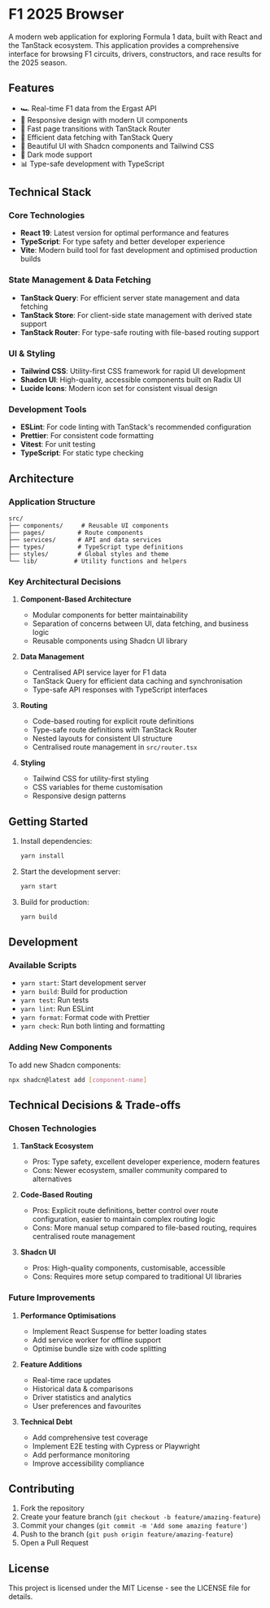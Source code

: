 # F1 2025 Browser

A modern web application for exploring Formula 1 data, built with React and the TanStack ecosystem. This application provides a comprehensive interface for browsing F1 circuits, drivers, constructors, and race results for the 2025 season.

## Features

- 🏎️ Real-time F1 data from the Ergast API
- 📱 Responsive design with modern UI components
- 🚀 Fast page transitions with TanStack Router
- 🔄 Efficient data fetching with TanStack Query
- 🎨 Beautiful UI with Shadcn components and Tailwind CSS
- 🌙 Dark mode support
- 📊 Type-safe development with TypeScript

## Technical Stack

### Core Technologies

- **React 19**: Latest version for optimal performance and features
- **TypeScript**: For type safety and better developer experience
- **Vite**: Modern build tool for fast development and optimised production builds

### State Management & Data Fetching

- **TanStack Query**: For efficient server state management and data fetching
- **TanStack Store**: For client-side state management with derived state support
- **TanStack Router**: For type-safe routing with file-based routing support

### UI & Styling

- **Tailwind CSS**: Utility-first CSS framework for rapid UI development
- **Shadcn UI**: High-quality, accessible components built on Radix UI
- **Lucide Icons**: Modern icon set for consistent visual design

### Development Tools

- **ESLint**: For code linting with TanStack's recommended configuration
- **Prettier**: For consistent code formatting
- **Vitest**: For unit testing
- **TypeScript**: For static type checking

## Architecture

### Application Structure

```
src/
├── components/     # Reusable UI components
├── pages/         # Route components
├── services/      # API and data services
├── types/         # TypeScript type definitions
├── styles/        # Global styles and theme
└── lib/          # Utility functions and helpers
```

### Key Architectural Decisions

1. **Component-Based Architecture**

   - Modular components for better maintainability
   - Separation of concerns between UI, data fetching, and business logic
   - Reusable components using Shadcn UI library

2. **Data Management**

   - Centralised API service layer for F1 data
   - TanStack Query for efficient data caching and synchronisation
   - Type-safe API responses with TypeScript interfaces

3. **Routing**

   - Code-based routing for explicit route definitions
   - Type-safe route definitions with TanStack Router
   - Nested layouts for consistent UI structure
   - Centralised route management in `src/router.tsx`

4. **Styling**
   - Tailwind CSS for utility-first styling
   - CSS variables for theme customisation
   - Responsive design patterns

## Getting Started

1. Install dependencies:

   ```bash
   yarn install
   ```

2. Start the development server:

   ```bash
   yarn start
   ```

3. Build for production:
   ```bash
   yarn build
   ```

## Development

### Available Scripts

- `yarn start`: Start development server
- `yarn build`: Build for production
- `yarn test`: Run tests
- `yarn lint`: Run ESLint
- `yarn format`: Format code with Prettier
- `yarn check`: Run both linting and formatting

### Adding New Components

To add new Shadcn components:

```bash
npx shadcn@latest add [component-name]
```

## Technical Decisions & Trade-offs

### Chosen Technologies

1. **TanStack Ecosystem**

   - Pros: Type safety, excellent developer experience, modern features
   - Cons: Newer ecosystem, smaller community compared to alternatives

2. **Code-Based Routing**

   - Pros: Explicit route definitions, better control over route configuration, easier to maintain complex routing logic
   - Cons: More manual setup compared to file-based routing, requires centralised route management

3. **Shadcn UI**
   - Pros: High-quality components, customisable, accessible
   - Cons: Requires more setup compared to traditional UI libraries

### Future Improvements

1. **Performance Optimisations**

   - Implement React Suspense for better loading states
   - Add service worker for offline support
   - Optimise bundle size with code splitting

2. **Feature Additions**

   - Real-time race updates
   - Historical data & comparisons
   - Driver statistics and analytics
   - User preferences and favourites

3. **Technical Debt**
   - Add comprehensive test coverage
   - Implement E2E testing with Cypress or Playwright
   - Add performance monitoring
   - Improve accessibility compliance

## Contributing

1. Fork the repository
2. Create your feature branch (`git checkout -b feature/amazing-feature`)
3. Commit your changes (`git commit -m 'Add some amazing feature'`)
4. Push to the branch (`git push origin feature/amazing-feature`)
5. Open a Pull Request

## License

This project is licensed under the MIT License - see the LICENSE file for details.
